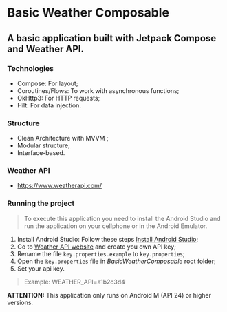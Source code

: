 # Basic Weather Composable

## A basic application built with Jetpack Compose and Weather API.

### Technologies

* Compose: For layout;
* Coroutines/Flows: To work with asynchronous functions;
* OkHttp3: For HTTP requests;
* Hilt: For data injection.

### Structure

* Clean Architecture with MVVM ;
* Modular structure;
* Interface-based.

### Weather API
* https://www.weatherapi.com/

### Running the project

> To execute this application you need to install the Android Studio and run the application on your cellphone or in the Android Emulator.

1. Install Android Studio: Follow these steps  [Install Android Studio](https://developer.android.com/studio/install);
2. Go to [Weather API website](https://www.weatherapi.com/) and create you own API key;
3. Rename the file `key.properties.example` to `key.properties`;
4. Open the `key.properties` file in *BasicWeatherComposable* root folder;
5. Set your api key.

> Example: WEATHER_API=a1b2c3d4

**ATTENTION:** This application only runs on Android M (API 24) or higher versions.

